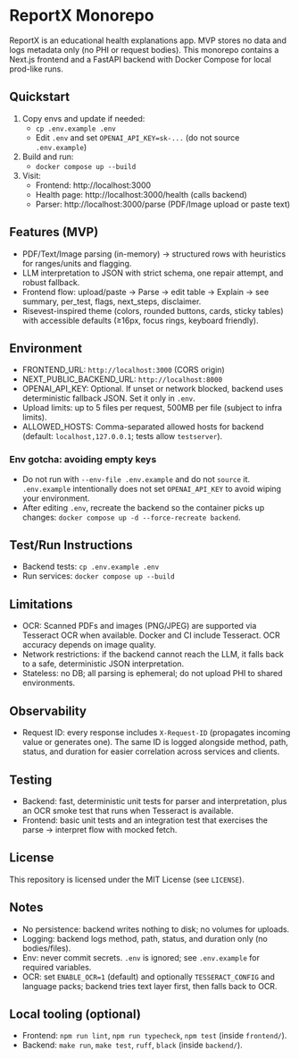 # ReportX Monorepo

ReportX is an educational health explanations app. MVP stores no data and logs metadata only (no PHI or request bodies). This monorepo contains a Next.js frontend and a FastAPI backend with Docker Compose for local prod-like runs.

## Quickstart

1. Copy envs and update if needed:
   - `cp .env.example .env`
   - Edit `.env` and set `OPENAI_API_KEY=sk-...` (do not source `.env.example`)
2. Build and run:
   - `docker compose up --build`
3. Visit:
   - Frontend: http://localhost:3000
   - Health page: http://localhost:3000/health (calls backend)
   - Parser: http://localhost:3000/parse (PDF/Image upload or paste text)

## Features (MVP)

- PDF/Text/Image parsing (in-memory) → structured rows with heuristics for ranges/units and flagging.
- LLM interpretation to JSON with strict schema, one repair attempt, and robust fallback.
- Frontend flow: upload/paste → Parse → edit table → Explain → see summary, per_test, flags, next_steps, disclaimer.
- Risevest-inspired theme (colors, rounded buttons, cards, sticky tables) with accessible defaults (≥16px, focus rings, keyboard friendly).

## Environment

- FRONTEND_URL: `http://localhost:3000` (CORS origin)
- NEXT_PUBLIC_BACKEND_URL: `http://localhost:8000`
- OPENAI_API_KEY: Optional. If unset or network blocked, backend uses deterministic fallback JSON. Set it only in `.env`.
- Upload limits: up to 5 files per request, 500MB per file (subject to infra limits).
- ALLOWED_HOSTS: Comma-separated allowed hosts for backend (default: `localhost,127.0.0.1`; tests allow `testserver`).

### Env gotcha: avoiding empty keys

- Do not run with `--env-file .env.example` and do not `source` it. `.env.example` intentionally does not set `OPENAI_API_KEY` to avoid wiping your environment.
- After editing `.env`, recreate the backend so the container picks up changes: `docker compose up -d --force-recreate backend`.

## Test/Run Instructions

- Backend tests: `cp .env.example .env`
- Run services: `docker compose up --build`

## Limitations

- OCR: Scanned PDFs and images (PNG/JPEG) are supported via Tesseract OCR when available. Docker and CI include Tesseract. OCR accuracy depends on image quality.
- Network restrictions: if the backend cannot reach the LLM, it falls back to a safe, deterministic JSON interpretation.
- Stateless: no DB; all parsing is ephemeral; do not upload PHI to shared environments.

## Observability

- Request ID: every response includes `X-Request-ID` (propagates incoming value or generates one). The same ID is logged alongside method, path, status, and duration for easier correlation across services and clients.

## Testing

- Backend: fast, deterministic unit tests for parser and interpretation, plus an OCR smoke test that runs when Tesseract is available.
- Frontend: basic unit tests and an integration test that exercises the parse → interpret flow with mocked fetch.

## License

This repository is licensed under the MIT License (see `LICENSE`).

## Notes

- No persistence: backend writes nothing to disk; no volumes for uploads.
- Logging: backend logs method, path, status, and duration only (no bodies/files).
- Env: never commit secrets. `.env` is ignored; see `.env.example` for required variables.
 - OCR: set `ENABLE_OCR=1` (default) and optionally `TESSERACT_CONFIG` and language packs; backend tries text layer first, then falls back to OCR.

## Local tooling (optional)

- Frontend: `npm run lint`, `npm run typecheck`, `npm test` (inside `frontend/`).
- Backend: `make run`, `make test`, `ruff`, `black` (inside `backend/`).
